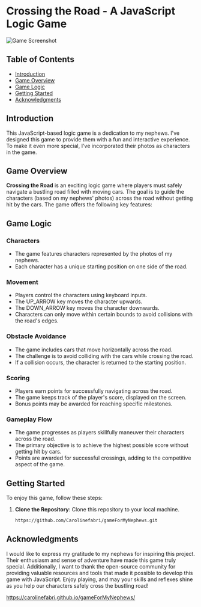 # Crossing the Road - A JavaScript Logic Game

![Game Screenshot](game.png)

## Table of Contents
- [Introduction](#introduction)
- [Game Overview](#game-overview)
- [Game Logic](#game-logic)
- [Getting Started](#getting-started)
- [Acknowledgments](#acknowledgments)

## Introduction

This JavaScript-based logic game is a dedication to my nephews. I've designed this game to provide them with a fun and interactive experience. To make it even more special, I've incorporated their photos as characters in the game.

## Game Overview

**Crossing the Road** is an exciting logic game where players must safely navigate a bustling road filled with moving cars. The goal is to guide the characters (based on my nephews' photos) across the road without getting hit by the cars. The game offers the following key features:

## Game Logic

### Characters
- The game features characters represented by the photos of my nephews.
- Each character has a unique starting position on one side of the road.

### Movement
- Players control the characters using keyboard inputs.
- The UP_ARROW key moves the character upwards.
- The DOWN_ARROW key moves the character downwards.
- Characters can only move within certain bounds to avoid collisions with the road's edges.

### Obstacle Avoidance
- The game includes cars that move horizontally across the road.
- The challenge is to avoid colliding with the cars while crossing the road.
- If a collision occurs, the character is returned to the starting position.

### Scoring
- Players earn points for successfully navigating across the road.
- The game keeps track of the player's score, displayed on the screen.
- Bonus points may be awarded for reaching specific milestones.

### Gameplay Flow
- The game progresses as players skillfully maneuver their characters across the road.
- The primary objective is to achieve the highest possible score without getting hit by cars.
- Points are awarded for successful crossings, adding to the competitive aspect of the game.

## Getting Started

To enjoy this game, follow these steps:

1. **Clone the Repository**: Clone this repository to your local machine.

   ```bash / terminal
   https://github.com/Carolinefabri/gameForMyNephews.git

## Acknowledgments
I would like to express my gratitude to my nephews for inspiring this project. Their enthusiasm and sense of adventure have made this game truly special. Additionally, I want to thank the open-source community for providing valuable resources and tools that made it possible to develop this game with JavaScript. Enjoy playing, and may your skills and reflexes shine as you help our characters safely cross the bustling road!


https://carolinefabri.github.io/gameForMyNephews/ 